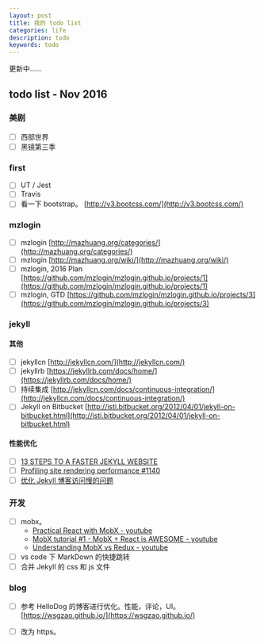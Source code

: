 ```yaml
---
layout: post
title: 我的 todo list
categories: life
description: todo
keywords: todo
---
```


更新中……

## todo list - Nov 2016

### 美剧

- [ ] 西部世界
- [ ] 黑镜第三季

### first

- [ ] UT / Jest
- [ ] Travis
- [ ] 看一下 bootstrap。 [http://v3.bootcss.com/](http://v3.bootcss.com/)

### mzlogin

- [ ] mzlogin [http://mazhuang.org/categories/](http://mazhuang.org/categories/)
- [ ] mzlogin [http://mazhuang.org/wiki/](http://mazhuang.org/wiki/)
- [ ] mzlogin, 2016 Plan [https://github.com/mzlogin/mzlogin.github.io/projects/1](https://github.com/mzlogin/mzlogin.github.io/projects/1)
- [ ] mzlogin, GTD [https://github.com/mzlogin/mzlogin.github.io/projects/3](https://github.com/mzlogin/mzlogin.github.io/projects/3)

### jekyll

#### 其他

- [ ] jekyllcn [http://jekyllcn.com/](http://jekyllcn.com/)
- [ ] jekyllrb [https://jekyllrb.com/docs/home/](https://jekyllrb.com/docs/home/)
- [ ] 持续集成 [http://jekyllcn.com/docs/continuous-integration/](http://jekyllcn.com/docs/continuous-integration/)
- [ ] Jekyll on Bitbucket [http://isti.bitbucket.org/2012/04/01/jekyll-on-bitbucket.html](http://isti.bitbucket.org/2012/04/01/jekyll-on-bitbucket.html)

#### 性能优化

- [ ] [13 STEPS TO A FASTER JEKYLL WEBSITE](https://wiredcraft.com/blog/make-jekyll-fast/)
- [ ] [Profiling site rendering performance #1140](https://github.com/jekyll/jekyll/issues/1140)
- [ ] [优化 Jekyll 博客访问慢的问题](http://9leg.com/other/2015/01/15/optimization-of-jekyll-blog-access-slow-problem.html)

### 开发

- [ ] mobx。
    - [Practical React with MobX - youtube](https://www.youtube.com/watch?v=XGwuM_u7UeQ)
    - [MobX tutorial #1 - MobX + React is AWESOME - youtube](https://www.youtube.com/watch?v=_q50BXqkAfI)
    - [Understanding MobX vs Redux - youtube](https://www.youtube.com/watch?v=83v8cdvGfeA)
- [ ] vs code 下 MarkDown 的快捷跳转
- [ ] 合并 Jekyll 的 css 和 js 文件

### blog

- [ ] 参考 HelloDog 的博客进行优化。性能，评论，UI。[https://wsgzao.github.io/](https://wsgzao.github.io/)
- [ ] 改为 https。 






 